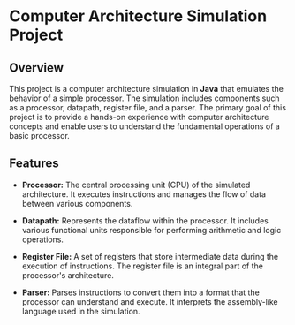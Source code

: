 # Computer Architecture Simulation Project

## Overview

This project is a computer architecture simulation in **Java** that emulates the behavior of a simple processor. The simulation includes components such as a processor, datapath, register file, and a parser. The primary goal of this project is to provide a hands-on experience with computer architecture concepts and enable users to understand the fundamental operations of a basic processor.

## Features

- **Processor:** The central processing unit (CPU) of the simulated architecture. It executes instructions and manages the flow of data between various components.

- **Datapath:** Represents the dataflow within the processor. It includes various functional units responsible for performing arithmetic and logic operations.

- **Register File:** A set of registers that store intermediate data during the execution of instructions. The register file is an integral part of the processor's architecture.

- **Parser:** Parses instructions to convert them into a format that the processor can understand and execute. It interprets the assembly-like language used in the simulation.
